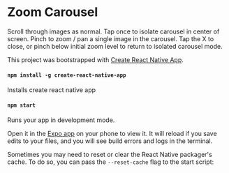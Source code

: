 
# Zoom Carousel

Scroll through images as normal. Tap once to isolate carousel in center of screen. Pinch to zoom / pan a single image in the carousel. Tap the X to close, or pinch below initial zoom level to return to isolated carousel mode.

This project was bootstrapped with [Create React Native App](https://github.com/react-community/create-react-native-app).

#### `npm install -g create-react-native-app`

Installs create react native app

#### `npm start`

Runs your app in development mode.

Open it in the [Expo app](https://expo.io) on your phone to view it. It will reload if you save edits to your files, and you will see build errors and logs in the terminal.

Sometimes you may need to reset or clear the React Native packager's cache. To do so, you can pass the `--reset-cache` flag to the start script: